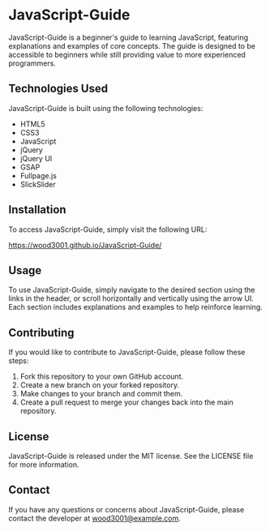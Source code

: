 # JavaScript-Guide

JavaScript-Guide is a beginner's guide to learning JavaScript, featuring explanations and examples of core concepts. The guide is designed to be accessible to beginners while still providing value to more experienced programmers.

## Technologies Used

JavaScript-Guide is built using the following technologies:

- HTML5
- CSS3
- JavaScript
- jQuery
- jQuery UI
- GSAP
- Fullpage.js
- SlickSlider

## Installation

To access JavaScript-Guide, simply visit the following URL:

https://wood3001.github.io/JavaScript-Guide/

## Usage

To use JavaScript-Guide, simply navigate to the desired section using the links in the header, or scroll horizontally and vertically using the arrow UI. Each section includes explanations and examples to help reinforce learning.

## Contributing

If you would like to contribute to JavaScript-Guide, please follow these steps:

1. Fork this repository to your own GitHub account.
2. Create a new branch on your forked repository.
3. Make changes to your branch and commit them.
4. Create a pull request to merge your changes back into the main repository.

## License

JavaScript-Guide is released under the MIT license. See the LICENSE file for more information.

## Contact

If you have any questions or concerns about JavaScript-Guide, please contact the developer at wood3001@example.com.
